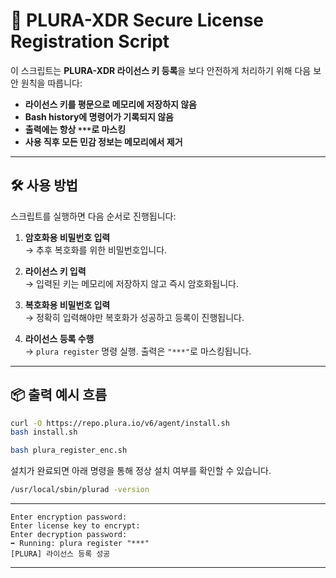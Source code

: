 # 🔐 PLURA-XDR Secure License Registration Script

이 스크립트는 **PLURA-XDR 라이선스 키 등록**을 보다 안전하게 처리하기 위해 다음 보안 원칙을 따릅니다:

- **라이선스 키를 평문으로 메모리에 저장하지 않음**
- **Bash history에 명령어가 기록되지 않음**
- **출력에는 항상 `***`로 마스킹**
- **사용 직후 모든 민감 정보는 메모리에서 제거**

---

## 🛠️ 사용 방법

스크립트를 실행하면 다음 순서로 진행됩니다:

1. **암호화용 비밀번호 입력**  
   → 추후 복호화를 위한 비밀번호입니다.

2. **라이선스 키 입력**  
   → 입력된 키는 메모리에 저장하지 않고 즉시 암호화됩니다.

3. **복호화용 비밀번호 입력**  
   → 정확히 입력해야만 복호화가 성공하고 등록이 진행됩니다.

4. **라이선스 등록 수행**  
   → `plura register` 명령 실행. 출력은 `"***"`로 마스킹됩니다.

---

## 📦 출력 예시 흐름

```bash
curl -O https://repo.plura.io/v6/agent/install.sh
bash install.sh

bash plura_register_enc.sh
````
설치가 완료되면 아래 명령을 통해 정상 설치 여부를 확인할 수 있습니다.

```bash
/usr/local/sbin/plurad -version
```

---


```text
Enter encryption password:
Enter license key to encrypt:
Enter decryption password:
➡ Running: plura register "***"
[PLURA] 라이선스 등록 성공
```

---

